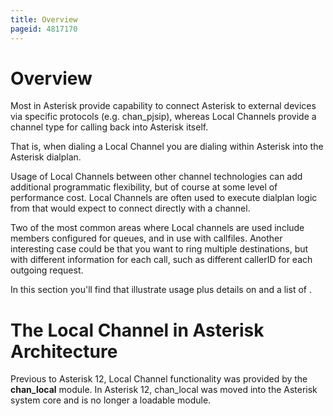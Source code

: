 ```yaml
---
title: Overview
pageid: 4817170
---
```


Overview
========

Most  in Asterisk provide capability to connect Asterisk to external devices via specific protocols (e.g. chan\_pjsip), whereas Local Channels provide a channel type for calling back into Asterisk itself.

That is, when dialing a Local Channel you are dialing within Asterisk into the Asterisk dialplan.

Usage of Local Channels between other channel technologies can add additional programmatic flexibility, but of course at some level of performance cost. Local Channels are often used to execute dialplan logic from  that would expect to connect directly with a channel.

Two of the most common areas where Local channels are used include members configured for queues, and in use with callfiles. Another interesting case could be that you want to ring multiple destinations, but with different information for each call, such as different callerID for each outgoing request.

In this section you'll find  that illustrate usage plus details on  and a list of .

The Local Channel in Asterisk Architecture
==========================================

Previous to Asterisk 12, Local Channel functionality was provided by the **chan\_local** module. In Asterisk 12, chan\_local was moved into the Asterisk system core and is no longer a loadable module.

 

